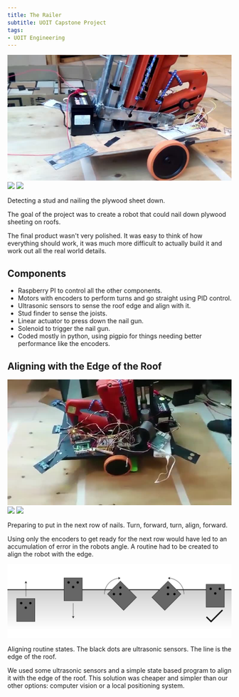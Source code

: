 ```yaml
---
title: The Railer
subtitle: UOIT Capstone Project
tags:
- UOIT Engineering
---
```


<gif poster="./the_railer-750.jpg" mp4="./the_railer-750.mp4" webm="./the_railer-750.webm" ratio="750:420">
</gif>
<hidden>
  <img src="./the_railer-750.jpg" />
  <img src="./the_railer-750.mp4" />
  <img src="./the_railer-750.webm" />
</hidden>

<image-caption>Detecting a stud and nailing the plywood sheet down.</image-caption>

The goal of the project was to create a robot that could nail down plywood sheeting on roofs.

The final product wasn't very polished. It was easy to think of how everything should work, it was much more difficult to actually build it and work out all the real world details.

## Components

- Raspberry PI to control all the other components.
- Motors with encoders to perform turns and go straight using PID control.
- Ultrasonic sensors to sense the roof edge and align with it.
- Stud finder to sense the joists.
- Linear actuator to press down the nail gun.
- Solenoid to trigger the nail gun.
- Coded mostly in python, using pigpio for things needing better performance like the encoders.

## Aligning with the Edge of the Roof

<gif poster="./the_railer_aligning-750.jpg" mp4="./the_railer_aligning-750.mp4" webm="./the_railer_aligning-750.webm" ratio="750:420">
</gif>
<hidden>
  <img src="./the_railer_aligning-750.jpg" />
  <img src="./the_railer_aligning-750.mp4" />
  <img src="./the_railer_aligning-750.webm" />
</hidden>

<image-caption>Preparing to put in the next row of nails. Turn, forward, turn, align, forward.</image-caption>

Using only the encoders to get ready for the next row would have led to an accumulation of error in the robots angle. A routine had to be created to align the robot with the edge.

![Align with edge of roof. State diagram.](./align_state_diagram.png)

<image-caption>Aligning routine states. The black dots are ultrasonic sensors. The line is the edge of the roof.</image-caption>

We used some ultrasonic sensors and a simple state based program to align it with the edge of the roof. This solution was cheaper and simpler than our other options: computer vision or a local positioning system.
